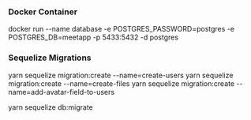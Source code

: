 ### Docker Container
  docker run --name database -e POSTGRES_PASSWORD=postgres -e POSTGRES_DB=meetapp -p 5433:5432 -d postgres

### Sequelize Migrations
  yarn sequelize migration:create --name=create-users
  yarn sequelize migration:create --name=create-files
  yarn sequelize migration:create --name=add-avatar-field-to-users

  yarn sequelize db:migrate
